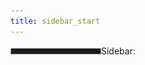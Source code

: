 ```yaml
---
title: sidebar_start
---
```

<span class="sidebar-bar">![](images/Sidebar.jpg)</span><span class="sidebar_content"><span class="sidebar_title">Sidebar: </span>
 